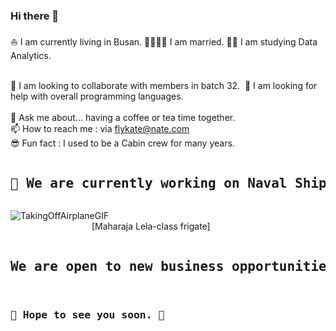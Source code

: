 ### Hi there 👋

⛵ I am currently living in Busan.
🫱🏻‍🫲🏻 I am married.
👩‍💻 I am studying Data Analytics.

<br>🧭 I am looking to collaborate with members in batch 32.
&nbsp;🚩 I am looking for help with overall programming languages.
<br>
<br>🤩 Ask me about... having a coffee or tea time together.
<br>📫 How to reach me : via flykate@nate.com
<br>😎 Fun fact : I used to be a Cabin crew for many years.

<pre>
<h2>🔭 We are currently working on Naval Shipbuilding projects</pre>

![TakingOffAirplaneGIF](https://github.com/danikatt/danikatt/assets/80234872/83da1104-dff6-462e-b37b-aea5f3632a61)
<br>&emsp;&emsp;&emsp;&emsp;&emsp;&emsp;&emsp;&emsp;&emsp; [Maharaja Lela-class frigate]
<pre>
<h2>We are open to new business opportunities. 🙌</h2>
<h3>🫡 Hope to see you soon. 🤗</h3></pre>

<!--
**danikatt/danikatt** is a ✨ _special_ ✨ repository because its `README.md` (this file) appears on your GitHub profile.

Here are some ideas to get you started:

- 🔭 I’m currently working on ...
- 🌱 I’m currently learning ...
- 👯 I’m looking to collaborate on ...
- 🤔 I’m looking for help with ...
- 💬 Ask me about ...
- 📫 How to reach me: ...
- 😄 Pronouns: ...
- ⚡ Fun fact: ...
-->
